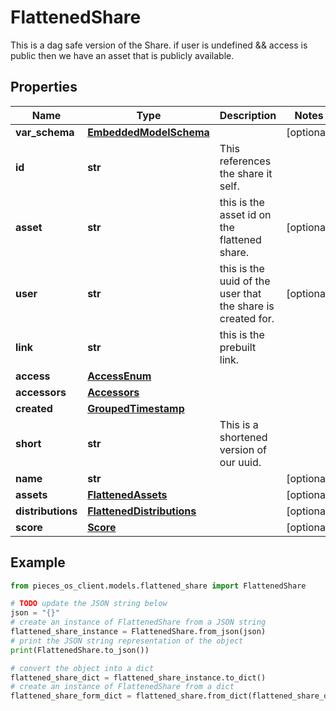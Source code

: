 # FlattenedShare

This is a dag safe version of the Share.  if user is undefined && access is public then we have an asset that is publicly available.

## Properties

Name | Type | Description | Notes
------------ | ------------- | ------------- | -------------
**var_schema** | [**EmbeddedModelSchema**](EmbeddedModelSchema) |  | [optional] 
**id** | **str** | This references the share it self. | 
**asset** | **str** | this is the asset id on the flattened share. | [optional] 
**user** | **str** | this is the uuid of the user that the share is created for. | [optional] 
**link** | **str** | this is the prebuilt link. | 
**access** | [**AccessEnum**](AccessEnum) |  | 
**accessors** | [**Accessors**](Accessors) |  | 
**created** | [**GroupedTimestamp**](GroupedTimestamp) |  | 
**short** | **str** | This is a shortened version of our uuid. | 
**name** | **str** |  | [optional] 
**assets** | [**FlattenedAssets**](FlattenedAssets) |  | [optional] 
**distributions** | [**FlattenedDistributions**](FlattenedDistributions) |  | [optional] 
**score** | [**Score**](Score) |  | [optional] 

## Example

```python
from pieces_os_client.models.flattened_share import FlattenedShare

# TODO update the JSON string below
json = "{}"
# create an instance of FlattenedShare from a JSON string
flattened_share_instance = FlattenedShare.from_json(json)
# print the JSON string representation of the object
print(FlattenedShare.to_json())

# convert the object into a dict
flattened_share_dict = flattened_share_instance.to_dict()
# create an instance of FlattenedShare from a dict
flattened_share_form_dict = flattened_share.from_dict(flattened_share_dict)
```


